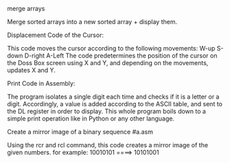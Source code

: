 merge arrays

Merge sorted arrays into a new sorted array + display them.






Displacement Code of the Cursor:

This code moves the cursor according to the following movements:
W-up
S-down
D-right
A-Left
The code predetermines the position of the cursor on the Doss Box screen using X and Y,
and depending on the movements, updates X and Y.





Print Code in Assembly:

The program isolates a single digit each time and checks if it is a letter or a digit. 
Accordingly, a value is added according to the ASCII table, and sent to the DL register in order to display.
This whole program boils down to a simple print operation like in Python or any other language.





Create a mirror image of a binary sequence  #a.asm

Using the rcr and rcl command, this code creates a mirror image of the given numbers.
for example:    10010101 ====> 10101001
                

                   
